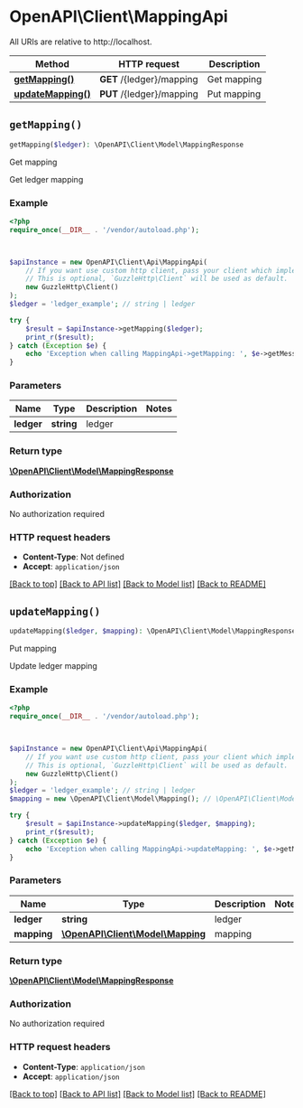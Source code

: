 # OpenAPI\Client\MappingApi

All URIs are relative to http://localhost.

Method | HTTP request | Description
------------- | ------------- | -------------
[**getMapping()**](MappingApi.md#getMapping) | **GET** /{ledger}/mapping | Get mapping
[**updateMapping()**](MappingApi.md#updateMapping) | **PUT** /{ledger}/mapping | Put mapping


## `getMapping()`

```php
getMapping($ledger): \OpenAPI\Client\Model\MappingResponse
```

Get mapping

Get ledger mapping

### Example

```php
<?php
require_once(__DIR__ . '/vendor/autoload.php');



$apiInstance = new OpenAPI\Client\Api\MappingApi(
    // If you want use custom http client, pass your client which implements `GuzzleHttp\ClientInterface`.
    // This is optional, `GuzzleHttp\Client` will be used as default.
    new GuzzleHttp\Client()
);
$ledger = 'ledger_example'; // string | ledger

try {
    $result = $apiInstance->getMapping($ledger);
    print_r($result);
} catch (Exception $e) {
    echo 'Exception when calling MappingApi->getMapping: ', $e->getMessage(), PHP_EOL;
}
```

### Parameters

Name | Type | Description  | Notes
------------- | ------------- | ------------- | -------------
 **ledger** | **string**| ledger |

### Return type

[**\OpenAPI\Client\Model\MappingResponse**](../Model/MappingResponse.md)

### Authorization

No authorization required

### HTTP request headers

- **Content-Type**: Not defined
- **Accept**: `application/json`

[[Back to top]](#) [[Back to API list]](../../README.md#endpoints)
[[Back to Model list]](../../README.md#models)
[[Back to README]](../../README.md)

## `updateMapping()`

```php
updateMapping($ledger, $mapping): \OpenAPI\Client\Model\MappingResponse
```

Put mapping

Update ledger mapping

### Example

```php
<?php
require_once(__DIR__ . '/vendor/autoload.php');



$apiInstance = new OpenAPI\Client\Api\MappingApi(
    // If you want use custom http client, pass your client which implements `GuzzleHttp\ClientInterface`.
    // This is optional, `GuzzleHttp\Client` will be used as default.
    new GuzzleHttp\Client()
);
$ledger = 'ledger_example'; // string | ledger
$mapping = new \OpenAPI\Client\Model\Mapping(); // \OpenAPI\Client\Model\Mapping | mapping

try {
    $result = $apiInstance->updateMapping($ledger, $mapping);
    print_r($result);
} catch (Exception $e) {
    echo 'Exception when calling MappingApi->updateMapping: ', $e->getMessage(), PHP_EOL;
}
```

### Parameters

Name | Type | Description  | Notes
------------- | ------------- | ------------- | -------------
 **ledger** | **string**| ledger |
 **mapping** | [**\OpenAPI\Client\Model\Mapping**](../Model/Mapping.md)| mapping |

### Return type

[**\OpenAPI\Client\Model\MappingResponse**](../Model/MappingResponse.md)

### Authorization

No authorization required

### HTTP request headers

- **Content-Type**: `application/json`
- **Accept**: `application/json`

[[Back to top]](#) [[Back to API list]](../../README.md#endpoints)
[[Back to Model list]](../../README.md#models)
[[Back to README]](../../README.md)
